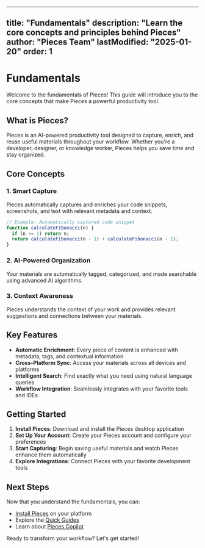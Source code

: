 
---
title: "Fundamentals"
description: "Learn the core concepts and principles behind Pieces"
author: "Pieces Team"
lastModified: "2025-01-20"
order: 1
---

# Fundamentals

Welcome to the fundamentals of Pieces! This guide will introduce you to the core concepts that make Pieces a powerful productivity tool.

## What is Pieces?

Pieces is an AI-powered productivity tool designed to capture, enrich, and reuse useful materials throughout your workflow. Whether you're a developer, designer, or knowledge worker, Pieces helps you save time and stay organized.

## Core Concepts

### 1. Smart Capture
Pieces automatically captures and enriches your code snippets, screenshots, and text with relevant metadata and context.

```javascript
// Example: Automatically captured code snippet
function calculateFibonacci(n) {
  if (n <= 1) return n;
  return calculateFibonacci(n - 1) + calculateFibonacci(n - 2);
}
```

### 2. AI-Powered Organization
Your materials are automatically tagged, categorized, and made searchable using advanced AI algorithms.

### 3. Context Awareness
Pieces understands the context of your work and provides relevant suggestions and connections between your materials.

## Key Features

- **Automatic Enrichment**: Every piece of content is enhanced with metadata, tags, and contextual information
- **Cross-Platform Sync**: Access your materials across all devices and platforms
- **Intelligent Search**: Find exactly what you need using natural language queries
- **Workflow Integration**: Seamlessly integrates with your favorite tools and IDEs

## Getting Started

1. **Install Pieces**: Download and install the Pieces desktop application
2. **Set Up Your Account**: Create your Pieces account and configure your preferences
3. **Start Capturing**: Begin saving useful materials and watch Pieces enhance them automatically
4. **Explore Integrations**: Connect Pieces with your favorite development tools

## Next Steps

Now that you understand the fundamentals, you can:

- [Install Pieces](/docs/meet-pieces/installation-windows) on your platform
- Explore the [Quick Guides](/docs/quick-guides/overview)
- Learn about [Pieces Copilot](/docs/suite/desktop-app/pieces-copilot)

Ready to transform your workflow? Let's get started!

